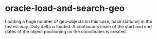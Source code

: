 # oracle-load-and-search-geo
Loading a huge number of geo-objects (in this case, base stations) in the fastest way. Only delta is loaded. A continuous chain of the start and end dates of the object positioning on the coordinates  is created.
